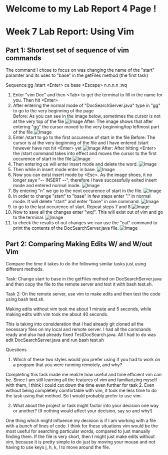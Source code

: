 # **Welcome to my Lab Report 4 Page !**
# Week 7 Lab Report: Using Vim  

## Part 1: Shortest set of sequence of vim commands

The command I chose to focus on was changing the name of the "start" paramter and its uses to "base" in the getFiles method (the first task)

Sequence:gg /start \<Enter> ce base \<Escape> n.n.n.n :wq

1. Enter "vim Doc" and then \<Tab> to get the terminal to fill in the name for you. Then hit \<Enter>
2. After entering the normal mode of "DocSearchServer.java" type in "gg" to go to the very beginning of the page  
Before: As you can see in the image below, sometimes the cursor is not at the very top of the file 
![Image](Lab_Report_4_Photos/gg_before.png)
After: The image shows that after entering "gg" the cursor moved to the very beginning/top leftmost part of the file
![Image](Lab_Report_4_Photos/gg_after.png)
3. Enter /start to go to the first occurence of start in the file
Before: The cursor is at the very beginning of the file and I have entered /start however have not hit \<Enter> yet 
 ![Image](Lab_Report_4_Photos/start_before.png)
After: After hitting \<Enter> the /start command takes into effect and moves the cursor to the first occurence of start in the file
 ![Image](Lab_Report_4_Photos/start_after.png)
4. Then entering ce will enter insert mode and delete the word. 
![Image](Lab_Report_4_Photos/ce_command.png)
5. Then while in insert mode enter in base. 
![Image](Lab_Report_4_Photos/enter_base_command.png)
6. Now you can exist insert mode by \<Esc>. As the image shoes, it no longer says "-- INSERT --", therefore I have successfully exited insert mode and entered normal mode.
![Image](Lab_Report_4_Photos/Exit_insertMode.png)
7. By entering "n" we go to the next occurence of start in the file. 
![Image](Lab_Report_4_Photos/Enter_n.png)
8. In order to change "start" to "base" in few steps enter "." in normal mode. It will delete "start" and enter "base" in one command. 
![Image](Lab_Report_4_Photos/Enter_".".png)
9. to go to the last occurence of start. Repeat steps 7 and 8
![Image](Lab_Report_4_Photos/nextOccurence.png)
10. Now to save all the changes enter "wq!". This will exist out of vim and go to the terminal. 
![Image](Lab_Report_4_Photos/save_Using_wq!.png)
11. to check the results of out changes we can use the "cat" command to print the contents of the DocSearchServer.java file. 
![Image](Lab_Report_4_Photos/printResult.png)

## Part 2: Comparing Making Edits W/ and W/out Vim

Compare the time it takes to do the following similar tasks just using different methods. 

Task: Change start to base in the getFiles method on DocSearchServer.java and then copy the file to the remote server and test it with bash test.sh.

Task 2: On the remote server, use vim to make edits and then test the code using bash test.sh. 

Making edits without vim took me about 1 minute and 5 seconds, while making edits with vim took me about 40 seconds. 

This is taking into consideration that I had already git cloned all the necessary files on my local and remote server. I had all the commands ready and also had already fixed TestDocSearch.java. All I had to do was edit DocSearchServer.java and run bash test.sh 

Questions 

1. Which of these two styles would you prefer using if you had to work on a program that you were running remotely, and why? 

 Completing this task made me realize how useful and time efficient vim can be. Since I am still learning all the features of vim and familiarizing myself with them, I think I could cut down the time even further for task 2. Even without being completely comfortable with vim, it took me less time to do the task using that method. So I would probably prefer to use vim.
  
2. What about the project or task might factor into your decision one way or another? (If nothing would affect your decision, say so and why!)

 One thing which might influence my decision is if I am working with a file with a bunch of lines of code. I think for these situations vim would be the most useful for searching particular words, compared to just manually finding them. If the file is very short, then I might just make edits without vim, because it is pretty simple to do just by moving your mouse and not having to use keys j, h, k, l to move around the file. 



